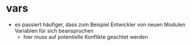# vars

- es passiert häufiger, dass zum Beispiel Entwickler von neuen Modulen Variablen für sich beanspruchen
	- hier muss auf potentielle Konflikte geachtet werden